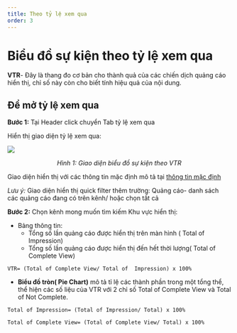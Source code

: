 ```yaml
---
title: Theo tỷ lệ xem qua
order: 3
---
```

# Biểu đồ sự kiện theo tỷ lệ xem qua
**VTR**- Đây là thang đo cơ bản cho thành quả của các chiến dịch quảng cáo hiển thị, chỉ số này còn cho biết tính hiệu quả của nội dung.

## Để mở tỷ lệ xem qua
**Bước 1:** Tại Header click chuyển Tab tỷ lệ xem qua 

Hiển thị giao diện tỷ lệ xem qua:

![](/images/dai/event-chart-by-vtr.png)

<center>

*Hình 1: Giao diện biểu đồ sự kiện theo VTR*

</center>

Giao diện hiển thị với các thông tin mặc định mô tả tại [thông tin mặc định](../a-open-statistic)

*Lưu ý:* Giao diện hiển thị quick filter thêm trường: Quảng cáo- danh sách các quảng cáo đang có trên kênh/ hoặc chọn tất cả

**Bước 2:** Chọn kênh mong muốn tìm kiếm 
Khu vực hiển thị:
* Bảng thông tin:
    * Tổng số lần quảng cáo được hiển thị trên màn hình ( Total of Impression)
    * Tổng số lần quảng cáo được hiển thị đến hết thời lượng( Total of Complete View)

``` 
VTR= (Total of Complete View/ Total of  Impression) x 100%
```

* **Biểu đồ tròn( Pie Chart)** mô tả tỉ lệ các thành phần trong một tổng thể, thể hiện các số liệu của VTR với 2 chỉ số Total of Complete View và Total of Not Complete.

```
Total of Impression= (Total of Impression/ Total) x 100%
```

```
Total of Complete View= (Total of Complete View/ Total) x 100%
```

 